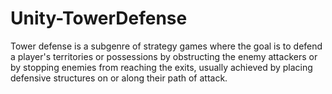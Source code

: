 # Unity-TowerDefense
Tower defense is a subgenre of strategy games where the goal is to defend a player's territories or possessions by obstructing the enemy attackers or by stopping enemies from reaching the exits, usually achieved by placing defensive structures on or along their path of attack.

